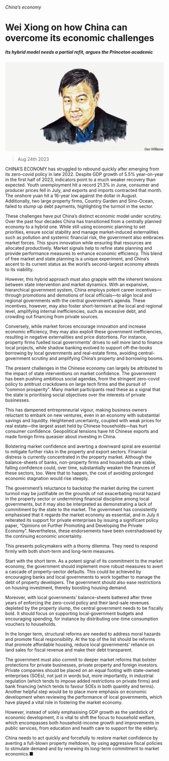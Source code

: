 ###### China’s economy

# Wei Xiong on how China can overcome its economic challenges 

##### Its hybrid model needs a partial refit, argues the Princeton academic 

![image](images/20230826_BID002.jpg) 

> Aug 24th 2023 

CHINA’S ECONOMY has struggled to rebound quickly after emerging from its zero-covid policy in late 2022. Despite GDP growth of 5.5% year-on-year in the first half of 2023, indicators point to a much weaker recovery than expected. Youth unemployment hit a record 21.3% in June, consumer and producer prices fell in July, and exports and imports contracted that month. The onshore yuan hit a 16-year low against the dollar in August. Additionally, two large property firms, Country Garden and Sino-Ocean, failed to stump up debt payments, highlighting the turmoil in the sector.

These challenges have put China’s distinct economic model under scrutiny. Over the past four decades China has transitioned from a centrally planned economy to a hybrid one. While still using economic planning to set priorities, ensure social stability and manage market-induced externalities such as pollution and systemic financial risk, the government also embraces market forces. This spurs innovation while ensuring that resources are allocated productively. Market signals help to refine state planning and provide performance measures to enhance economic efficiency. This blend of free market and state planning is a unique experiment, and China’s ascent to its current status as the world’s second-largest economy attests to its viability.

However, this hybrid approach must also grapple with the inherent tensions between state intervention and market dynamics. With an expansive, hierarchical government system, China employs potent career incentives—through promotions and demotions of local officials—to align local and regional governments with the central government’s agenda. These incentives, however, may also foster short-termism at the local and regional level, amplifying internal inefficiencies, such as excessive debt, and crowding out financing from private sources. 

Conversely, while market forces encourage innovation and increase economic efficiency, they may also exploit these government inefficiencies, resulting in negative externalities and price distortions. For instance, property firms fuelled local governments’ drives to sell more land to finance local projects, while shadow banking evolved to support off-the-books borrowing by local governments and real-estate firms, avoiding central-government scrutiny and amplifying China’s property and borrowing booms. 

The present challenges in the Chinese economy can largely be attributed to the impact of state interventions on market confidence. The government has been pushing ambitious social agendas, from the stringent zero-covid policy to antitrust crackdowns on large tech firms and the pursuit of “common prosperity”. Many market participants read these as a signal that the state is prioritising social objectives over the interests of private businesses. 

This has dampened entrepreneurial vigour, making business owners reluctant to embark on new ventures, even in an economy with substantial savings and liquidity. Heightened uncertainty, coupled with weak prices for real estate—the largest asset held by Chinese households—has hurt consumer confidence. Geopolitical tensions have hit Chinese exports and made foreign firms queasier about investing in China.

Bolstering market confidence and averting a downward spiral are essential to mitigate further risks in the property and export sectors. Financial distress is currently concentrated in the property market. Although the balance-sheets of banks, non-property firms and households are stable, falling confidence could, over time, substantially weaken the finances of these sectors, too. Were that to happen, the cost of avoiding prolonged economic stagnation would rise steeply. 

The government’s reluctance to backstop the market during the current turmoil may be justifiable on the grounds of not exacerbating moral hazard in the property sector or undermining financial discipline among local governments, but it may also be interpreted as demonstrating a lack of commitment by the state to the market. The government has consistently emphasised that it regards the market economy as essential, and in July it reiterated its support for private enterprises by issuing a significant policy paper, “Opinions on Further Promoting and Developing the Private Economy”. Nevertheless, these endorsements have been overshadowed by the continuing economic uncertainty. 

This presents policymakers with a thorny dilemma. They need to respond firmly with both short-term and long-term measures. 

Start with the short term. As a potent signal of its commitment to the market economy, the government should implement more robust measures to avert a cascade of property-sector defaults. This could be achieved by encouraging banks and local governments to work together to manage the debt of property developers. The government should also ease restrictions on housing investment, thereby boosting housing demand. 

Moreover, with local governments’ balance-sheets battered after three years of enforcing the zero-covid policy and their land-sale revenues depleted by the property slump, the central government needs to be fiscally bold. It should focus on supporting local-government budgets and encouraging spending, for instance by distributing one-time consumption vouchers to households.

In the longer term, structural reforms are needed to address moral hazards and promote fiscal responsibility. At the top of the list should be reforms that promote affordable housing, reduce local governments’ reliance on land sales for fiscal revenue and make their debt transparent. 

The government must also commit to deeper market reforms that bolster protections for private businesses, private property and foreign investors. Private companies should be placed on an equal footing with state-owned enterprises (SOEs), not just in words but, more importantly, in industrial regulation (which tends to impose added restrictions on private firms) and bank financing (which tends to favour SOEs in both quantity and terms). Another helpful step would be to place more emphasis on economic development when reviewing the performance of local governments, which have played a vital role in fostering the market economy. 

However, instead of solely emphasising GDP growth as the yardstick of economic development, it is vital to shift the focus to household welfare, which encompasses both household-income growth and improvements in public services, from education and health care to support for the elderly. 

China needs to act quickly and forcefully to restore market confidence by averting a full-blown property meltdown, by using aggressive fiscal policies to stimulate demand and by renewing its long-term commitment to market economics.■


